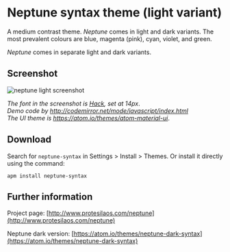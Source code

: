 # Neptune syntax theme (light variant)

A medium contrast theme. *Neptune* comes in light and dark variants. The most prevalent colours are blue, magenta (pink), cyan, violet, and green.

*Neptune* comes in separate light and dark variants.

## Screenshot

![neptune light screenshot](https://raw.githubusercontent.com/protesilaos/prot16/master/neptune/img/neptune_light_sample.png)

*The font in the screenshot is [Hack](https://github.com/chrissimpkins/Hack), set at 14px*.  
*Demo code by http://codemirror.net/mode/javascript/index.html*  
*The UI theme is https://atom.io/themes/atom-material-ui*.

## Download

Search for `neptune-syntax` in Settings > Install > Themes. Or install it directly using the command:

```shell
apm install neptune-syntax
```

## Further information

Project page: [http://www.protesilaos.com/neptune](http://www.protesilaos.com/neptune)

Neptune dark version: [https://atom.io/themes/neptune-dark-syntax](https://atom.io/themes/neptune-dark-syntax)
